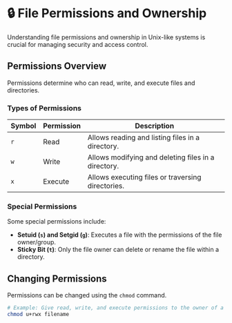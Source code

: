 # 🔒 File Permissions and Ownership

Understanding file permissions and ownership in Unix-like systems is crucial for managing security and access control.

## Permissions Overview

Permissions determine who can read, write, and execute files and directories.

### Types of Permissions

| Symbol | Permission       | Description                                         |
|--------|------------------|-----------------------------------------------------|
| `r`    | Read             | Allows reading and listing files in a directory.    |
| `w`    | Write            | Allows modifying and deleting files in a directory. |
| `x`    | Execute          | Allows executing files or traversing directories.   |

### Special Permissions

Some special permissions include:

- **Setuid (`s`) and Setgid (`g`)**: Executes a file with the permissions of the file owner/group.
- **Sticky Bit (`t`)**: Only the file owner can delete or rename the file within a directory.

## Changing Permissions

Permissions can be changed using the `chmod` command.

```bash
# Example: Give read, write, and execute permissions to the owner of a file
chmod u+rwx filename
